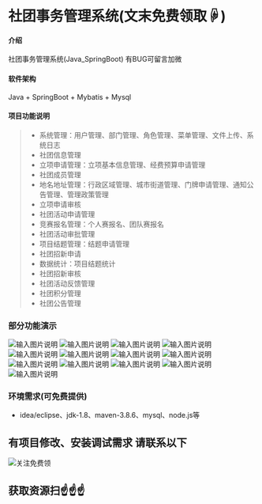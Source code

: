 # 社团事务管理系统(文末免费领取☟)
> 
#### 介绍
社团事务管理系统(Java_SpringBoot)
有BUG可留言加微

#### 软件架构
Java + SpringBoot + Mybatis + Mysql


#### 项目功能说明


> + 系统管理：用户管理、部门管理、角色管理、菜单管理、文件上传、系统日志
> + 社团信息管理
> + 立项申请管理：立项基本信息管理、经费预算申请管理
> + 社团成员管理
> + 地名地址管理：行政区域管理、城市街道管理、门牌申请管理、通知公告管理、管理政策管理
> + 立项申请审核
> + 社团活动申请管理
> + 竞赛报名管理：个人赛报名、团队赛报名
> + 社团活动审批管理
> + 项目结题管理：结题申请管理
> + 社团招新申请
> + 数据统计：项目结题统计
> + 社团招新审核
> + 社团活动反馈管理
> + 社团积分管理
> + 社团公告管理



### 部分功能演示
![输入图片说明](photo/1-1.png)
![输入图片说明](photo/1-2.png)
![输入图片说明](photo/1-3.png)
![输入图片说明](photo/1-4.png)
![输入图片说明](photo/1-5.png)
![输入图片说明](photo/1-6.png)
![输入图片说明](photo/1-7.png)
![输入图片说明](photo/1-8.png)
![输入图片说明](photo/1-9.png)
![输入图片说明](photo/1-10.png)
![输入图片说明](photo/1-11.png)
![输入图片说明](photo/1-12.png)
![输入图片说明](photo/1-13.png)


### 环境需求(可免费提供)
- idea/eclipse、jdk-1.8、maven-3.8.6、mysql、node.js等


## 有项目修改、安装调试需求 请联系以下
![关注免费领](联系.png)

## 获取资源扫☝☝☝


